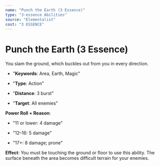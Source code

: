 ```yaml
---
name: "Punch the Earth (3 Essence)"
type: "3-essence Abilities"
source: "Elementalist"
cost: "3 ESSENCE"
---
```


# Punch the Earth (3 Essence)

You slam the ground, which buckles out from you in every direction.


- "**Keywords**: Area, Earth, Magic"

- "**Type**: Action"

- "**Distance**: 3 burst"

- "**Target**: All enemies"

**Power Roll + Reason**:


- "11 or lower: 4 damage"

- "12–16: 5 damage"

- "17+: 8 damage; prone"

**Effect**: You must be touching the ground or floor to use this ability. The surface beneath the area becomes difficult terrain for your enemies.
